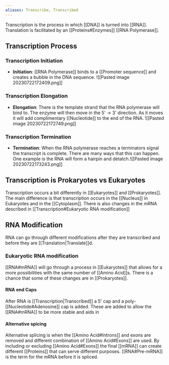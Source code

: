 ```yaml
---
aliases: Transcribe, Transcribed
---
```

Transcription is the process in which [[DNA]] is turned into [[RNA]]. Translation is facilitated by an [[Proteins#Enzymes]] [[RNA Polymerase]]. 

## Transcription Process
### Transcription Initiation
- **Initiation**: [[RNA Polymerase]] binds to a [[Promoter sequence]] and creates a bubble in the DNA sequence. 
![[Pasted image 20230722172409.png]]
### Transcription Elongation 
- **Elongation**: There is the template strand that the RNA polymerase will bind to. The enzyme will then move in the 5' -> 3' direction. As it moves it will add complimentary [[Nucleotide]] to the end of the RNA. ![[Pasted image 20230722172749.png]]
### Transcription Termination
- **Termination**: When the RNA polymerase reaches a terminators signal the transcript is complete. There are many ways that this can happen. One example is the RNA will form a hairpin and detatch.![[Pasted image 20230722173243.png]]


## Transcription is Prokaryotes vs Eukaryotes

Transcription occurs a bit differently in [[Eukaryotes]] and [[Prokaryotes]]. The main difference is that transcription occurs in the [[Nucleus]] in Eukaryotes and in the [[Cytoplasm]]. There is also changes in the mRNA described in [[Transcription#Eukaryotic RNA modification]] 

## RNA Modification

RNA can go through different modifications after they are transcribed and before they are [[Translation|Translate]]d.

### Eukaryotic RNA modification

[[RNA#mRNA]] will go through a process in [[Eukaryotes]] that allows for a more possibilities with the same number of [[Amino Acid]]s. There is a chance that some of these changes are in [[Prokaryotes]].

#### RNA end Caps
After RNA is [[Transcription|Transcribed]] a 5' cap and a poly-[[Nucleotide#Adenosine]] cap is added. These are added to allow the [[RNA#mRNA]] to be more stable and aids in 

#### Alternative spicing

Alternative splicing is when the [[Amino Acid#Introns]] and exons are removed and different combination of [[Amino Acid#Exons]] are used. By including or excluding [[Amino Acid#Exons]] the final [[mRNA]] can create different [[Proteins]] that can serve different purposes. [[RNA#Pre-mRNA]] is the term for the mRNA before it is spliced.



